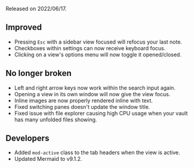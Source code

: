 Released on 2022/06/17.

## Improved

- Pressing `Esc` with a sidebar view focused will refocus your last note.
- Checkboxes within settings can now receive keyboard focus.
- Clicking on a view's options menu will now toggle it opened/closed.

## No longer broken

- Left and right arrow keys now work within the search input again.
- Opening a view in its own window will now give the view focus.
- Inline images are now properly rendered inline with text.
- Fixed switching panes doesn't update the window title.
- Fixed issue with file explorer causing high CPU usage when your vault has many unfolded files showing.

## Developers

- Added `mod-active` class to the tab headers when the view is active.
- Updated Mermaid to v9.1.2.
